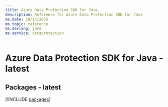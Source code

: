 ```yaml
---
title: Azure Data Protection SDK for Java
description: Reference for Azure Data Protection SDK for Java
ms.date: 10/14/2025
ms.topic: reference
ms.devlang: java
ms.service: dataprotection
---
```

# Azure Data Protection SDK for Java - latest
## Packages - latest
[!INCLUDE [packages](data-protection-index.md)]